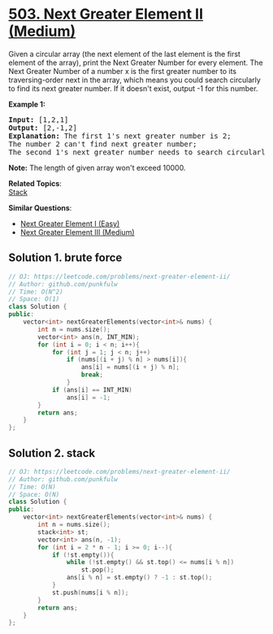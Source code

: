 # [503. Next Greater Element II (Medium)](https://leetcode.com/problems/next-greater-element-ii/)

<p>
Given a circular array (the next element of the last element is the first element of the array), print the Next Greater Number for every element. The Next Greater Number of a number x is the first greater number to its traversing-order next in the array, which means you could search circularly to find its next greater number. If it doesn't exist, output -1 for this number.
</p>

<p><b>Example 1:</b><br>
</p><pre><b>Input:</b> [1,2,1]
<b>Output:</b> [2,-1,2]
<b>Explanation:</b> The first 1's next greater number is 2; <br>The number 2 can't find next greater number; <br>The second 1's next greater number needs to search circularly, which is also 2.
</pre>
<p></p>

<p><b>Note:</b>
The length of given array won't exceed 10000.
</p>

**Related Topics**:  
[Stack](https://leetcode.com/tag/stack/)

**Similar Questions**:
* [Next Greater Element I (Easy)](https://leetcode.com/problems/next-greater-element-i/)
* [Next Greater Element III (Medium)](https://leetcode.com/problems/next-greater-element-iii/)

## Solution 1. brute force

```cpp
// OJ: https://leetcode.com/problems/next-greater-element-ii/
// Author: github.com/punkfulw
// Time: O(N^2)
// Space: O(1)
class Solution {
public:
    vector<int> nextGreaterElements(vector<int>& nums) {
        int n = nums.size();
        vector<int> ans(n, INT_MIN);
        for (int i = 0; i < n; i++){
            for (int j = 1; j < n; j++)
                if (nums[(i + j) % n] > nums[i]){
                    ans[i] = nums[(i + j) % n];
                    break;
                }
            if (ans[i] == INT_MIN)
                ans[i] = -1;
        }
        return ans;
    }
};
```

## Solution 2. stack

```cpp
// OJ: https://leetcode.com/problems/next-greater-element-ii/
// Author: github.com/punkfulw
// Time: O(N)
// Space: O(N)
class Solution {
public:
    vector<int> nextGreaterElements(vector<int>& nums) {
        int n = nums.size();
        stack<int> st;
        vector<int> ans(n, -1);
        for (int i = 2 * n - 1; i >= 0; i--){
            if (!st.empty()){
                while (!st.empty() && st.top() <= nums[i % n])
                    st.pop();
                ans[i % n] = st.empty() ? -1 : st.top();
            }
            st.push(nums[i % n]);
        }
        return ans;
    }
};
```
